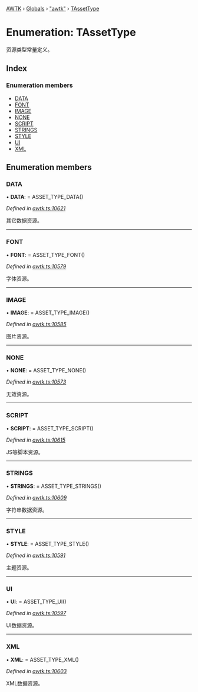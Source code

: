 [AWTK](../README.md) › [Globals](../globals.md) › ["awtk"](../modules/_awtk_.md) › [TAssetType](_awtk_.tassettype.md)

# Enumeration: TAssetType

资源类型常量定义。

## Index

### Enumeration members

* [DATA](_awtk_.tassettype.md#data)
* [FONT](_awtk_.tassettype.md#font)
* [IMAGE](_awtk_.tassettype.md#image)
* [NONE](_awtk_.tassettype.md#none)
* [SCRIPT](_awtk_.tassettype.md#script)
* [STRINGS](_awtk_.tassettype.md#strings)
* [STYLE](_awtk_.tassettype.md#style)
* [UI](_awtk_.tassettype.md#ui)
* [XML](_awtk_.tassettype.md#xml)

## Enumeration members

###  DATA

• **DATA**: =  ASSET_TYPE_DATA()

*Defined in [awtk.ts:10621](https://github.com/zlgopen/awtk-binding/blob/78b9c61/tools/code_gen/js/output/awtk.ts#L10621)*

其它数据资源。

___

###  FONT

• **FONT**: =  ASSET_TYPE_FONT()

*Defined in [awtk.ts:10579](https://github.com/zlgopen/awtk-binding/blob/78b9c61/tools/code_gen/js/output/awtk.ts#L10579)*

字体资源。

___

###  IMAGE

• **IMAGE**: =  ASSET_TYPE_IMAGE()

*Defined in [awtk.ts:10585](https://github.com/zlgopen/awtk-binding/blob/78b9c61/tools/code_gen/js/output/awtk.ts#L10585)*

图片资源。

___

###  NONE

• **NONE**: =  ASSET_TYPE_NONE()

*Defined in [awtk.ts:10573](https://github.com/zlgopen/awtk-binding/blob/78b9c61/tools/code_gen/js/output/awtk.ts#L10573)*

无效资源。

___

###  SCRIPT

• **SCRIPT**: =  ASSET_TYPE_SCRIPT()

*Defined in [awtk.ts:10615](https://github.com/zlgopen/awtk-binding/blob/78b9c61/tools/code_gen/js/output/awtk.ts#L10615)*

JS等脚本资源。

___

###  STRINGS

• **STRINGS**: =  ASSET_TYPE_STRINGS()

*Defined in [awtk.ts:10609](https://github.com/zlgopen/awtk-binding/blob/78b9c61/tools/code_gen/js/output/awtk.ts#L10609)*

字符串数据资源。

___

###  STYLE

• **STYLE**: =  ASSET_TYPE_STYLE()

*Defined in [awtk.ts:10591](https://github.com/zlgopen/awtk-binding/blob/78b9c61/tools/code_gen/js/output/awtk.ts#L10591)*

主题资源。

___

###  UI

• **UI**: =  ASSET_TYPE_UI()

*Defined in [awtk.ts:10597](https://github.com/zlgopen/awtk-binding/blob/78b9c61/tools/code_gen/js/output/awtk.ts#L10597)*

UI数据资源。

___

###  XML

• **XML**: =  ASSET_TYPE_XML()

*Defined in [awtk.ts:10603](https://github.com/zlgopen/awtk-binding/blob/78b9c61/tools/code_gen/js/output/awtk.ts#L10603)*

XML数据资源。
